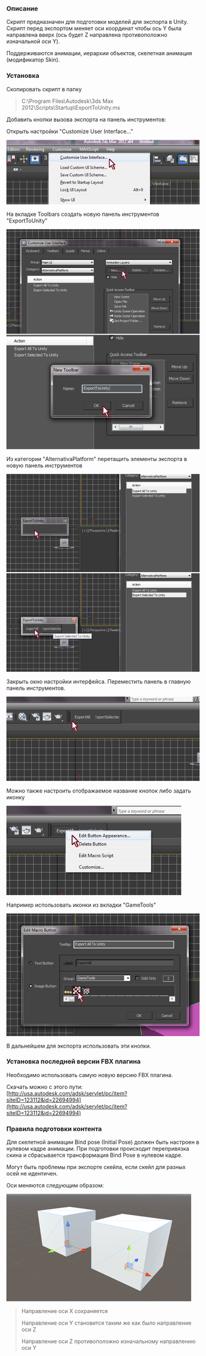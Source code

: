 ### Описание ###
Скрипт предназначен для подготовки моделей для экспорта в Unity. Скрипт перед экспортом меняет оси координат чтобы ось Y была направлена вверх (ось будет Z направлена противоположно изначальной оси Y).

Поддерживаются анимации, иерархии объектов, скелетная анимация (модификатор Skin).

### Установка ###

Скопировать скрипт в папку

> C:\Program Files\Autodesk\3ds Max 2012\Scripts\Startup\ExportToUnity.ms

Добавить кнопки вызова экспорта на панель инструментов:

Открыть настройки "Customize User Interface..."

![install1](images/install1.png "Открыть Customize User Interface...")

На вкладке Toolbars создать новую панель инструментов "ExportToUnity"

![install2](images/install2.png "Создать панель инструментов")
![install3](images/install3.png "Ввод названия новой панели")

Из категории "AlternativaPlatform" перетащить элементы экспорта в новую панель инструментов

![install4](images/install4.png "Перетащить элементы в новую панель")
![install5](images/install5.png "Перетащить элементы в новую панель")

Закрыть окно настройки интерфейса. Переместить панель в главную панель инструментов.

![install6](images/install6.png "Переместить панель в главную панель инструментов")

Можно также настроить отображаемое название кнопок либо задать иконку

![install7](images/install7.png "Кликнуть правой кнопкой и открыть Edit Button...")

Например использовать иконки из вкладки "GameTools"

![install8](images/install8.png "Открыть Customize User Interface...")

В дальнейшем для экспорта использовать эти кнопки.

### Установка последней версии FBX плагина ###

Необходимо использовать самую новую версию FBX плагина.

Скачать можно с этого пути:
[http://usa.autodesk.com/adsk/servlet/pc/item?siteID=123112&id=22694994](http://usa.autodesk.com/adsk/servlet/pc/item?siteID=123112&id=22694994)

### Правила подготовки контента ###

Для скелетной анимации Bind pose (Initial Pose) должен быть настроен в нулевом кадре анимации. При подготовки происходит перепривязка скина и сбрасывается трансформация Bind Pose в нулевом кадре.

Могут быть проблемы при экспорте скейла, если скейл для разных осей не идентичен.

Оси меняются следующим образом:

![axis](images/axis.png "Изменение осей координат")

> Направление оси X сохраняется
> 
> Направление оси Y становится таким же как было направление оси Z
>
> Направление оси Z противоположно изначальному направлению оси Y
